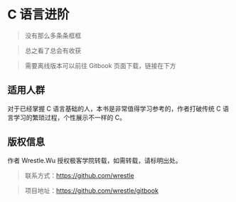 # C 语言进阶

> 没有那么多条条框框

> 总之看了总会有收获

> 需要离线版本可以前往 Gitbook 页面下载，链接在下方

## 适用人群

对于已经掌握 C 语言基础的人，本书是非常值得学习参考的，作者打破传统 C 语言学习的繁琐过程，个性展示不一样的 C。

## 版权信息

作者 Wrestle.Wu 授权极客学院转载，如需转载，请标明出处。

>联系方式：<https://github.com/wrestle>

>项目地址：<https://github.com/wrestle/gitbook>
